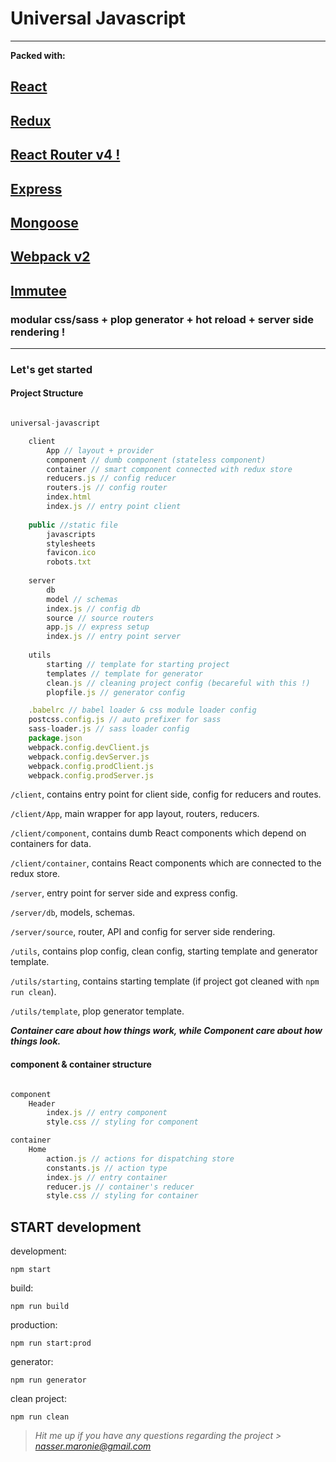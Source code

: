 # Universal Javascript
---
**Packed with:**
## [React](https://facebook.github.io/react)
## [Redux](http://redux.js.org)
## [React Router v4 !](https://reacttraining.com/react-router)
## [Express](https://expressjs.com)
## [Mongoose](http://mongoosejs.com)
## [Webpack v2](https://webpack.github.io/)
## [Immutee](https://github.com/diruuu/immutee)

### modular css/sass + plop generator + hot reload + server side rendering !
---
### Let's get started

#### Project Structure

```javascript

universal-javascript

	client
		App // layout + provider
		component // dumb component (stateless component)
		container // smart component connected with redux store
		reducers.js // config reducer
		routers.js // config router
		index.html
		index.js // entry point client
    
	public //static file
		javascripts
		stylesheets
		favicon.ico
		robots.txt
    
	server
		db
		model // schemas
		index.js // config db
		source // source routers
		app.js // express setup
		index.js // entry point server
	
	utils
		starting // template for starting project
		templates // template for generator
		clean.js // cleaning project config (becareful with this !)
		plopfile.js // generator config

	.babelrc // babel loader & css module loader config
	postcss.config.js // auto prefixer for sass
	sass-loader.js // sass loader config
	package.json
	webpack.config.devClient.js 
	webpack.config.devServer.js
	webpack.config.prodClient.js
	webpack.config.prodServer.js

```
`/client`, contains entry point for client side, config for reducers and routes.

`/client/App`, main wrapper for app layout, routers, reducers.

`/client/component`, contains dumb React components which depend on containers for data.

`/client/container`, contains React components which are connected to the redux store.

`/server`, entry point for server side and express config.

`/server/db`, models, schemas.

`/server/source`, router, API and config for server side rendering.

`/utils`, contains plop config, clean config, starting template and generator template.

`/utils/starting`, contains starting template (if project got cleaned with `npm run clean`).

`/utils/template`, plop generator template.

***Container care about how things work, while Component care about how things look.***


#### component & container structure

```javascript

component
	Header
		index.js // entry component
		style.css // styling for component

container
	Home
		action.js // actions for dispatching store
		constants.js // action type
		index.js // entry container
		reducer.js // container's reducer
		style.css // styling for container

```

## START development

development:
```shell
npm start
```
build:
```shell
npm run build
```
production:
```shell
npm run start:prod
```
generator:
```shell
npm run generator
```
clean project:
```shell
npm run clean
```

> *Hit me up if you have any questions regarding the project > nasser.maronie@gmail.com*
